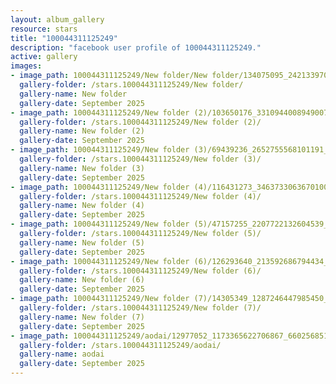 ```yaml
---
layout: album_gallery
resource: stars
title: "100044311125249"
description: "facebook user profile of 100044311125249."
active: gallery
images:
- image_path: 100044311125249/New folder/New folder/134075095_242133970606972_719808329173564801_n.jpg
  gallery-folder: /stars.100044311125249/New folder/
  gallery-name: New folder
  gallery-date: September 2025
- image_path: 100044311125249/New folder (2)/103650176_3310944008949007_5274537493012727480_n.jpg
  gallery-folder: /stars.100044311125249/New folder (2)/
  gallery-name: New folder (2)
  gallery-date: September 2025
- image_path: 100044311125249/New folder (3)/69439236_2652755568101191_6069410378389913600_n.jpg
  gallery-folder: /stars.100044311125249/New folder (3)/
  gallery-name: New folder (3)
  gallery-date: September 2025
- image_path: 100044311125249/New folder (4)/116431273_3463733063670100_749489072192966574_n.jpg
  gallery-folder: /stars.100044311125249/New folder (4)/
  gallery-name: New folder (4)
  gallery-date: September 2025
- image_path: 100044311125249/New folder (5)/47157255_2207722132604539_4713799273911681024_n.jpg
  gallery-folder: /stars.100044311125249/New folder (5)/
  gallery-name: New folder (5)
  gallery-date: September 2025
- image_path: 100044311125249/New folder (6)/126293640_213592686794434_1613649115711670190_n.jpg
  gallery-folder: /stars.100044311125249/New folder (6)/
  gallery-name: New folder (6)
  gallery-date: September 2025
- image_path: 100044311125249/New folder (7)/14305349_1287246447985450_7544827614009264785_o.jpg
  gallery-folder: /stars.100044311125249/New folder (7)/
  gallery-name: New folder (7)
  gallery-date: September 2025
- image_path: 100044311125249/aodai/12977052_1173365622706867_6602568516055361341_o.jpg
  gallery-folder: /stars.100044311125249/aodai/
  gallery-name: aodai
  gallery-date: September 2025
---
```

